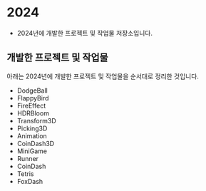 # 2024
- 2024년에 개발한 프로젝트 및 작업물 저장소입니다.

## 개발한 프로젝트 및 작업물

아래는 2024년에 개발한 프로젝트 및 작업물을 순서대로 정리한 것입니다.
- DodgeBall
- FlappyBird
- FireEffect
- HDRBloom
- Transform3D
- Picking3D
- Animation
- CoinDash3D
- MiniGame
- Runner
- CoinDash
- Tetris
- FoxDash
